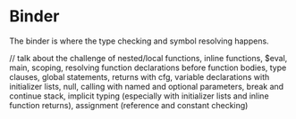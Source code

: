 # Binder

The binder is where the type checking and symbol resolving happens.

// talk about the challenge of nested/local functions, inline functions, $eval, main, scoping, resolving function
declarations before function bodies, type clauses, global statements, returns with cfg, variable declarations with
initializer lists, null, calling with named and optional parameters, break and continue stack, implicit typing
(especially with initializer lists and inline function returns), assignment (reference and constant checking)
